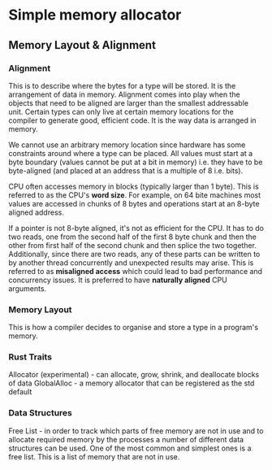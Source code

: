 # Simple memory allocator

## Memory Layout & Alignment

### Alignment

This is to describe where the bytes for a type will be stored. It is the arrangement of data in memory. Alignment comes into play when the objects that need to be aligned are larger than the smallest addressable unit. Certain types can only live at certain memory locations for the compiler to generate good, efficient code. It is the way data is arranged in memory.

We cannot use an arbitrary memory location since hardware has some constraints around where a type can be placed. All values must start at a byte boundary (values cannot be put at a bit in memory) i.e. they have to be byte-aligned (and placed at an address that is a multiple of 8 i.e. bits).

CPU often accesses memory in blocks (typically larger than 1 byte). This is referred to as the CPU's **word size**. For example, on 64 bite machines most values are accessed in chunks of 8 bytes and operations start at an 8-byte aligned address. 

If a pointer is not 8-byte aligned, it's not as efficient for the CPU. It has to do two reads, one from the second half of the first 8 byte chunk and then the other from first half of the second chunk and then splice the two together. Additionally, since there are two reads, any of these parts can be written to by another thread concurrently and unexpected results may arise. This is referred to as  **misaligned access** which could lead to bad performance and concurrency issues. It is preferred to have **naturally aligned** CPU arguments. 

### Memory Layout

This is how a compiler decides to organise and store a type in a program's memory. 

### Rust Traits

Allocator (experimental) - can allocate, grow, shrink, and deallocate blocks of data
GlobalAlloc - a memory allocator that can be registered as the std default 

### Data Structures

Free List - in order to track which parts of free memory are not in use and to allocate required memory by the processes a number of different data structures can be used. One of the most common and simplest ones is a free list. This is a list of memory that are not in use. 